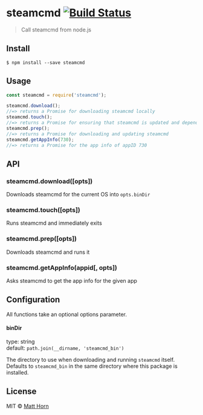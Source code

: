 # steamcmd [![Build Status](https://travis-ci.org/mathphreak/node-steamcmd.svg?branch=master)](https://travis-ci.org/mathphreak/node-steamcmd)

> Call steamcmd from node.js

## Install

```
$ npm install --save steamcmd
```

## Usage

```js
const steamcmd = require('steamcmd');

steamcmd.download();
//=> returns a Promise for downloading steamcmd locally
steamcmd.touch();
//=> returns a Promise for ensuring that steamcmd is updated and dependencies exist
steamcmd.prep();
//=> returns a Promise for downloading and updating steamcmd
steamcmd.getAppInfo(730);
//=> returns a Promise for the app info of appID 730
```

## API

### steamcmd.download([opts])
Downloads steamcmd for the current OS into `opts.binDir`

### steamcmd.touch([opts])
Runs steamcmd and immediately exits

### steamcmd.prep([opts])
Downloads steamcmd and runs it

### steamcmd.getAppInfo(appid[, opts])
Asks steamcmd to get the app info for the given app

## Configuration

All functions take an optional options parameter.

#### binDir

type: string  
default: `path.join(__dirname, 'steamcmd_bin')`

The directory to use when downloading and running `steamcmd` itself.
Defaults to `steamcmd_bin` in the same directory where this package is installed.

## License

MIT © [Matt Horn](http://mathphreak.me)
